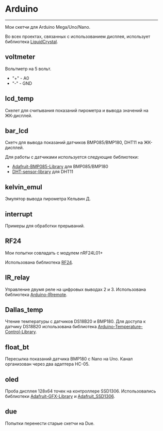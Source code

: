 # Arduino #
---
Мои скетчи для Arduino Mega/Uno/Nano.

Во всех проектах, связанных с использованием дисплея, использует библиотека [LiquidCrystal](https://bitbucket.org/fmalpartida/new-liquidcrystal/downloads). 
## voltmeter ##
Вольтметр на 5 вольт.

- "+" - A0
- "-" - GND

## lcd_temp ##
Скелет для считывания показаний пирометра и вывода значений на ЖК-дисплей.

## bar_lcd ##
Скетч для вывода показаний датчиков BMP085/BMP180, DHT11 на ЖК-дисплей.

Для работы с датчиками используется следующие библиотеки:

- [Adafruit-BMP085-Library](https://github.com/adafruit/Adafruit-BMP085-Library) для BMP085/BMP180
- [DHT-sensor-library](https://github.com/adafruit/DHT-sensor-library) для DHT11


## kelvin_emul ##
Эмулятор вывода пирометра Кельвин Д.

## interrupt ##

Примеры для обработки прерываний.

## RF24 ##

Мои попытки совладать с модулем nRF24L01+

Использована библиотека [RF24](https://github.com/maniacbug/RF24).

## IR_relay ##

Управление двумя реле на цифровых выводах 2 и 3.
Использована библиотека [Arduino-IRremote](https://github.com/shirriff/Arduino-IRremote).

## Dallas_temp ##

Чтение температуры с датчиков DS18B20 и BMP180. Для доступа к датчику DS18B20 использована библиотека [Arduino-Temperature-Control-Library](https://github.com/milesburton/Arduino-Temperature-Control-Library).

## float_bt ##

Пересылка показаний датчика BMP180 с Nano на Uno. Канал организован через два адаптера HC-05.

## oled ##

Проба дисплея 128x64 точек на контроллере SSD1306. Использовались библиотеки [Adafruit-GFX-Library](https://github.com/adafruit/Adafruit-GFX-Library) и [Adafruit_SSD1306](https://github.com/adafruit/Adafruit_SSD1306).

## due ##

Попытки перенести старые скетчи на Due.